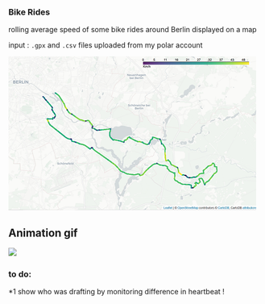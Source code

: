 ### Bike Rides

rolling average speed of some bike rides around Berlin displayed on a map

input : ``.gpx`` and ``.csv`` files uploaded from my polar account

![image file](output.png)


## Animation gif
![](mygif.gif)
### to do:
*1 show who was drafting by monitoring difference in heartbeat ! 

